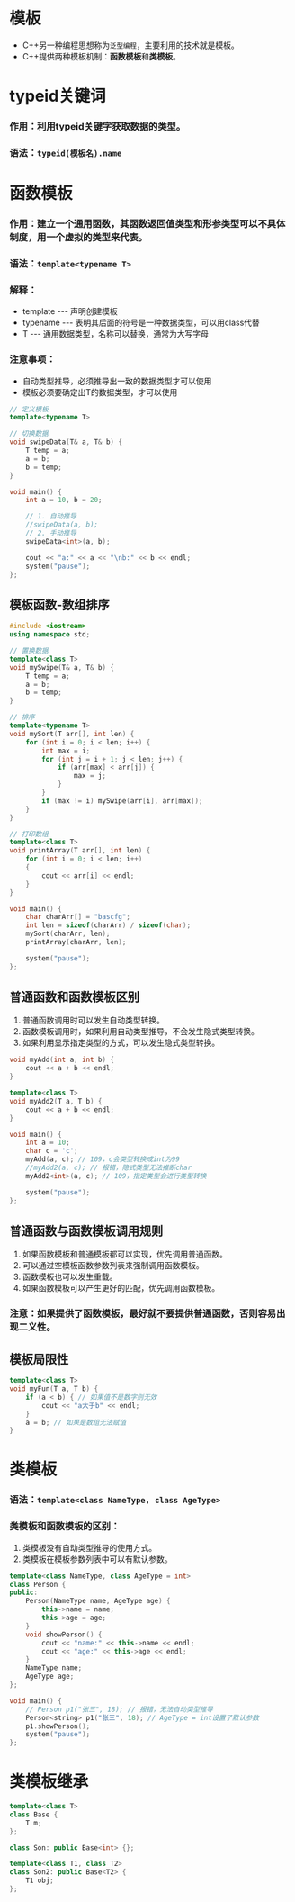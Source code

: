# 模板
* C++另一种编程思想称为`泛型编程`，主要利用的技术就是模板。
* C++提供两种模板机制：**函数模板**和**类模板**。

# typeid关键词
### 作用：利用typeid关键字获取数据的类型。
### 语法：`typeid(模板名).name`

# 函数模板
### 作用：建立一个通用函数，其函数返回值类型和形参类型可以不具体制度，用一个**虚拟的类型**来代表。
### 语法：`template<typename T>`
### 解释：
* template --- 声明创建模板
* typename --- 表明其后面的符号是一种数据类型，可以用class代替
* T --- 通用数据类型，名称可以替换，通常为大写字母

### 注意事项：
* 自动类型推导，必须推导出一致的数据类型才可以使用
* 模板必须要确定出T的数据类型，才可以使用

```cpp
// 定义模板
template<typename T>

// 切换数据
void swipeData(T& a, T& b) {
	T temp = a;
	a = b;
	b = temp;
}

void main() {
	int a = 10, b = 20;

	// 1. 自动推导
	//swipeData(a, b);
	// 2. 手动推导
	swipeData<int>(a, b);

	cout << "a:" << a << "\nb:" << b << endl;
	system("pause");
};
```

## 模板函数-数组排序
```cpp
#include <iostream>
using namespace std;

// 置换数据
template<class T>
void mySwipe(T& a, T& b) {
	T temp = a;
	a = b;
	b = temp;
}

// 排序
template<typename T>
void mySort(T arr[], int len) {
	for (int i = 0; i < len; i++) {
		int max = i;
		for (int j = i + 1; j < len; j++) {
			if (arr[max] < arr[j]) {
				max = j;
			}
		}
		if (max != i) mySwipe(arr[i], arr[max]);
	}
}

// 打印数组
template<class T>
void printArray(T arr[], int len) {
	for (int i = 0; i < len; i++)
	{
		cout << arr[i] << endl;
	}
}

void main() {
	char charArr[] = "bascfg";
	int len = sizeof(charArr) / sizeof(char);
	mySort(charArr, len);
	printArray(charArr, len);

	system("pause");
};
```

## 普通函数和函数模板区别
1. 普通函数调用时可以发生自动类型转换。
2. 函数模板调用时，如果利用自动类型推导，不会发生隐式类型转换。
3. 如果利用显示指定类型的方式，可以发生隐式类型转换。
```cpp
void myAdd(int a, int b) {
	cout << a + b << endl;
}

template<class T>
void myAdd2(T a, T b) {
	cout << a + b << endl;
}

void main() {
	int a = 10;
	char c = 'c';
	myAdd(a, c); // 109，c会类型转换成int为99
	//myAdd2(a, c); // 报错，隐式类型无法推断char
	myAdd2<int>(a, c); // 109，指定类型会进行类型转换

	system("pause");
};
```

## 普通函数与函数模板调用规则
1. 如果函数模板和普通模板都可以实现，优先调用普通函数。
2. 可以通过空模板函数参数列表来强制调用函数模板。
3. 函数模板也可以发生重载。
4. 如果函数模板可以产生更好的匹配，优先调用函数模板。

### 注意：如果提供了函数模板，最好就不要提供普通函数，否则容易出现二义性。

## 模板局限性
```cpp
template<class T>
void myFun(T a, T b) {
	if (a < b) { // 如果值不是数字则无效
		cout << "a大于b" << endl;
	}
	a = b; // 如果是数组无法赋值
}
```

# 类模板
### 语法：`template<class NameType, class AgeType>`
### 类模板和函数模板的区别：
1. 类模板没有自动类型推导的使用方式。
2. 类模板在模板参数列表中可以有默认参数。
```cpp
template<class NameType, class AgeType = int>
class Person {
public:
	Person(NameType name, AgeType age) {
		this->name = name;
		this->age = age;
	}
	void showPerson() {
		cout << "name:" << this->name << endl;
		cout << "age:" << this->age << endl;
	}
	NameType name;
	AgeType age;
};

void main() {
	// Person p1("张三", 18); // 报错，无法自动类型推导
	Person<string> p1("张三", 18); // AgeType = int设置了默认参数
	p1.showPerson();
	system("pause");
};
```

# 类模板继承
```cpp
template<class T>
class Base {
	T m;
};

class Son: public Base<int> {};

template<class T1, class T2>
class Son2: public Base<T2> {
	T1 obj;
};

```